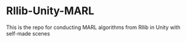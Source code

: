 # Rllib-Unity-MARL
This is the repo for conducting MARL algorithms from Rllib in Unity with self-made scenes
